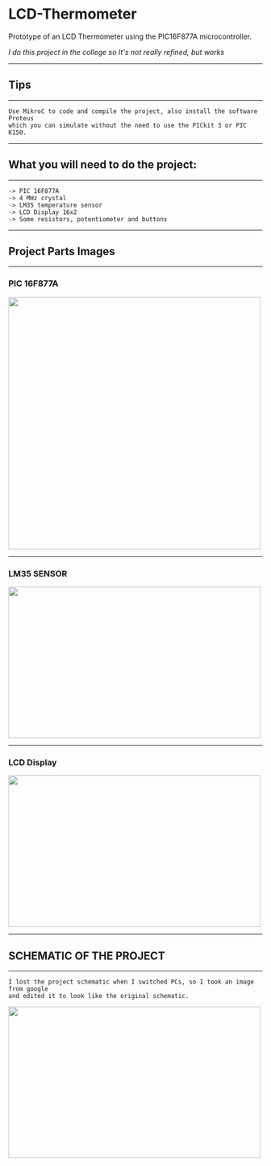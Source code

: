 # LCD-Thermometer

Prototype of an LCD Thermometer using the PIC16F877A microcontroller.

*I do this project in the college so It's not really refined, but works*

---
## Tips
---
    Use MikroC to code and compile the project, also install the software Proteus 
    which you can simulate without the need to use the PICkit 3 or PIC K150.
---

## What you will need to do the project:

---
    -> PIC 16F877A
    -> 4 MHz crystal
    -> LM35 temperature sensor
    -> LCD Display 16x2
    -> Some resistors, potentiometer and buttons

---

## Project Parts Images

---
### PIC 16F877A

<div id="PIC-Image" align="left">
    <img height="500" width="500" src="https://www.theengineeringprojects.com/wp-content/uploads/2017/06/Introduction-to-PIC16F877a.png">
</div>

---

### LM35 SENSOR

<div id="SENSOR-Image" align="left">
    <img height="300" width="500" src="https://www.filipeflop.com/wp-content/uploads/2017/11/lm35.jpg">
</div>

---

### LCD Display

<div id="LCD-Image" align="left">
    <img height="300" width="500" src="https://i1.wp.com/microcontrollerslab.com/wp-content/uploads/2015/01/16X2-LCD-Pinout-diagram-Pic-Microcontroller-tutorial.png">
</div>

---

## SCHEMATIC OF THE PROJECT
---

    I lost the project schematic when I switched PCs, so I took an image from google
    and edited it to look like the original schematic.

<div id="SCHEMATIC-Image" align="left">
    <img height="300" width="500" src="https://cdn.discordapp.com/attachments/936646713345720400/937500305359241286/unknown.png">
</div>